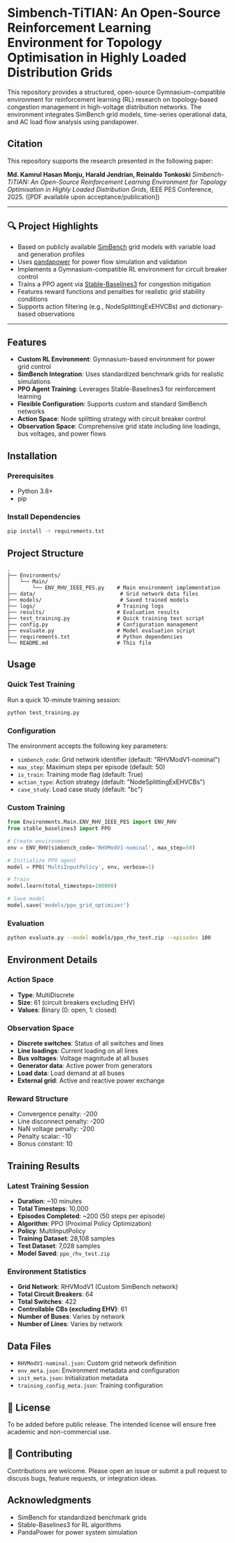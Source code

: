 # Simbench-TiTIAN: An Open-Source Reinforcement Learning Environment for Topology Optimisation in Highly Loaded Distribution Grids

This repository provides a structured, open-source Gymnasium-compatible environment for reinforcement learning (RL) research on topology-based congestion management in high-voltage distribution networks. The environment integrates SimBench grid models, time-series operational data, and AC load flow analysis using pandapower.

## Citation

This repository supports the research presented in the following paper:

**Md. Kamrul Hasan Monju, Harald Jendrian, Reinaldo Tonkoski**
*Simbench-TiTIAN: An Open-Source Reinforcement Learning Environment for Topology Optimisation in Highly Loaded Distribution Grids*, IEEE PES Conference, 2025.
([PDF available upon acceptance/publication])

---

## 🔍 Project Highlights

- Based on publicly available [SimBench](https://www.simbench.net/) grid models with variable load and generation profiles
- Uses [pandapower](https://www.pandapower.org/) for power flow simulation and validation
- Implements a Gymnasium-compatible RL environment for circuit breaker control
- Trains a PPO agent via [Stable-Baselines3](https://stable-baselines3.readthedocs.io/) for congestion mitigation
- Features reward functions and penalties for realistic grid stability conditions
- Supports action filtering (e.g., NodeSplittingExEHVCBs) and dictionary-based observations

---

## Features

- **Custom RL Environment**: Gymnasium-based environment for power grid control
- **SimBench Integration**: Uses standardized benchmark grids for realistic simulations
- **PPO Agent Training**: Leverages Stable-Baselines3 for reinforcement learning
- **Flexible Configuration**: Supports custom and standard SimBench networks
- **Action Space**: Node splitting strategy with circuit breaker control
- **Observation Space**: Comprehensive grid state including line loadings, bus voltages, and power flows

## Installation

### Prerequisites
- Python 3.8+
- pip

### Install Dependencies

```bash
pip install -r requirements.txt
```

## Project Structure

```
.
├── Environments/
│   └── Main/
│       └── ENV_RHV_IEEE_PES.py    # Main environment implementation
├── data/                           # Grid network data files
├── models/                         # Saved trained models
├── logs/                          # Training logs
├── results/                       # Evaluation results
├── test_training.py               # Quick training test script
├── config.py                      # Configuration management
├── evaluate.py                    # Model evaluation script
├── requirements.txt               # Python dependencies
└── README.md                      # This file
```

## Usage

### Quick Test Training

Run a quick 10-minute training session:

```bash
python test_training.py
```

### Configuration

The environment accepts the following key parameters:

- `simbench_code`: Grid network identifier (default: "RHVModV1-nominal")
- `max_step`: Maximum steps per episode (default: 50)
- `is_train`: Training mode flag (default: True)
- `action_type`: Action strategy (default: "NodeSplittingExEHVCBs")
- `case_study`: Load case study (default: "bc")

### Custom Training

```python
from Environments.Main.ENV_RHV_IEEE_PES import ENV_RHV
from stable_baselines3 import PPO

# Create environment
env = ENV_RHV(simbench_code='RHVModV1-nominal', max_step=50)

# Initialize PPO agent
model = PPO('MultiInputPolicy', env, verbose=1)

# Train
model.learn(total_timesteps=100000)

# Save model
model.save('models/ppo_grid_optimizer')
```

### Evaluation

```bash
python evaluate.py --model models/ppo_rhv_test.zip --episodes 100
```

## Environment Details

### Action Space
- **Type**: MultiDiscrete
- **Size**: 61 (circuit breakers excluding EHV)
- **Values**: Binary (0: open, 1: closed)

### Observation Space
- **Discrete switches**: Status of all switches and lines
- **Line loadings**: Current loading on all lines
- **Bus voltages**: Voltage magnitude at all buses
- **Generator data**: Active power from generators
- **Load data**: Load demand at all buses
- **External grid**: Active and reactive power exchange

### Reward Structure
- Convergence penalty: -200
- Line disconnect penalty: -200
- NaN voltage penalty: -200
- Penalty scalar: -10
- Bonus constant: 10

## Training Results

### Latest Training Session
- **Duration**: ~10 minutes
- **Total Timesteps**: 10,000
- **Episodes Completed**: ~200 (50 steps per episode)
- **Algorithm**: PPO (Proximal Policy Optimization)
- **Policy**: MultiInputPolicy
- **Training Dataset**: 28,108 samples
- **Test Dataset**: 7,028 samples
- **Model Saved**: `ppo_rhv_test.zip`

### Environment Statistics
- **Grid Network**: RHVModV1 (Custom SimBench network)
- **Total Circuit Breakers**: 64
- **Total Switches**: 422
- **Controllable CBs (excluding EHV)**: 61
- **Number of Buses**: Varies by network
- **Number of Lines**: Varies by network

## Data Files

- `RHVModV1-nominal.json`: Custom grid network definition
- `env_meta.json`: Environment metadata and configuration
- `init_meta.json`: Initialization metadata
- `training_config_meta.json`: Training configuration

## 📜 License

To be added before public release. The intended license will ensure free academic and non-commercial use.

## 🤝 Contributing

Contributions are welcome. Please open an issue or submit a pull request to discuss bugs, feature requests, or integration ideas.

## Acknowledgments

- SimBench for standardized benchmark grids
- Stable-Baselines3 for RL algorithms
- PandaPower for power system simulation
